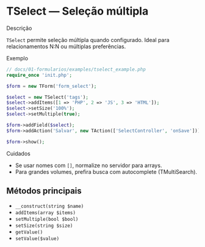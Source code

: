 # TSelect — Seleção múltipla

Descrição

`TSelect` permite seleção múltipla quando configurado. Ideal para relacionamentos N:N ou múltiplas preferências.

Exemplo

```php
// docs/01-formularios/examples/tselect_example.php
require_once 'init.php';

$form = new TForm('form_select');

$select = new TSelect('tags');
$select->addItems([1 => 'PHP', 2 => 'JS', 3 => 'HTML']);
$select->setSize('100%');
$select->setMultiple(true);

$form->addField($select);
$form->addAction('Salvar', new TAction(['SelectController', 'onSave']));

$form->show();
```

Cuidados

- Se usar nomes com `[]`, normalize no servidor para arrays.
- Para grandes volumes, prefira busca com autocomplete (TMultiSearch).

## Métodos principais

- `__construct(string $name)`
- `addItems(array $items)`
- `setMultiple(bool $bool)`
- `setSize(string $size)`
- `getValue()`
- `setValue($value)`
